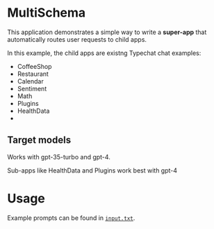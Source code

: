 ﻿# MultiSchema

This application demonstrates a simple way to write a **super-app** that automatically routes user requests to child apps. 

In this example, the child apps are existng Typechat chat examples:
* CoffeeShop
* Restaurant
* Calendar
* Sentiment
* Math
* Plugins
* HealthData
* 
## Target models
Works with gpt-35-turbo and gpt-4.

Sub-apps like HealthData and Plugins work best with gpt-4

# Usage
Example prompts can be found in [`input.txt`](input.txt).
